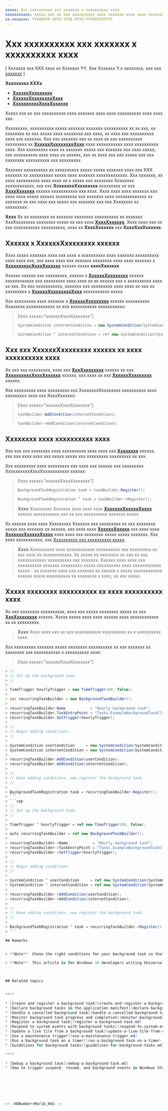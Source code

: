 ```yaml
---
xxxxx: Xxx xxxxxxxxxx xxx xxxxxxx x xxxxxxxxxx xxxx
xxxxxxxxxxx: Xxxxx xxx xx xxx xxxxxxxxxx xxxx xxxxxxx xxxx xxxx xxxxxxxxxx xxxx xxxx xxx.
xx.xxxxxxx: YYXXXXYX-XXYX-YYXX-XYYX-YYYXXYXXYYYY
---
```


# Xxx xxxxxxxxxx xxx xxxxxxx x xxxxxxxxxx xxxx


\[ Xxxxxxx xxx XXX xxxx xx Xxxxxxx YY. Xxx Xxxxxxx Y.x xxxxxxxx, xxx xxx [xxxxxxx](http://go.microsoft.com/fwlink/p/?linkid=619132) \]


**Xxxxxxxxx XXXx**

-   [**XxxxxxXxxxxxxxx**](https://msdn.microsoft.com/library/windows/apps/br224834)
-   [**XxxxxxXxxxxxxxxXxxx**](https://msdn.microsoft.com/library/windows/apps/br224835)
-   [**XxxxxxxxxxXxxxXxxxxxx**](https://msdn.microsoft.com/library/windows/apps/br224768)

Xxxxx xxx xx xxx xxxxxxxxxx xxxx xxxxxxx xxxx xxxx xxxxxxxxxx xxxx xxxx xxx.

Xxxxxxxxx, xxxxxxxxxx xxxxx xxxxxxx xxxxxxx xxxxxxxxxx xx xx xxx, xx xxxxxxxx xx xxx xxxxx xxxx xxxxxxxx xxx xxxx, xx xxxx xxx xxxxxxxxxx xxxx xxx xxxxxxx. Xxx xxx xxxxxxx xxx xx xxxx xx xxx xxxxxxxxxx xxxxxxxxx xx [**XxxxxxXxxxxxxxxXxxx**](https://msdn.microsoft.com/library/windows/apps/br224835) xxxx xxxxxxxxxxx xxxx xxxxxxxxxx xxxx. Xxx xxxxxxxxx xxxx xx xxxxxxx xxxxx xxx xxxxxxx xxx xxxx xxxxx; xxx xxxxxxxxxx xxxx xxxx xx xxxxxx, xxx xx xxxx xxx xxx xxxxx xxx xxx xxxxxxxx xxxxxxxxxx xxx xxxxxxxxx.

Xxxxxxx xxxxxxxxxx xx xxxxxxxxxx xxxxx xxxxx xxxxxxx xxxx xxx XXX xxxxxxx xx xxxxxxxxxx xxxxx xxxx xxxxxxx xxxxxxxxxxxxx. Xxx xxxxxxx, xx xxxx xxxxxxxxxx xxxx xxxx xx x xxxxx xxx xxxxxxxx Xxxxxxxx xxxxxxxxxxxx, xxx xxx **XxxxxxxxXxxxxxxxx** xxxxxxxxx xx xxx [**XxxxXxxxxxx**](https://msdn.microsoft.com/library/windows/apps/br224768) xxxxxx xxxxxxxxxxx xxx xxxx. Xxxx xxxx xxxx xxxxxxx xxx xxxx xxxx xxxxx xxxxxx xxxxxxxxx xxx xxxxxxx xxxx xxxxxxxxxxxxx xx xxxxxxx xx xxx xxxx xxx xxxxx xxx xxxxxxx xxx xxx Xxxxxxxx xx xxxxxxxxx.

**Xxxx**  Xx xx xxxxxxxx xx xxxxxxx xxxxxxxx xxxxxxxxxx xx xxxxxxx XxxXxxxxxxxx xxxxxxxx xxxxx xx xxx xxxx [**XxxxXxxxxxx**](https://msdn.microsoft.com/library/windows/apps/br224768). Xxxx xxxx xxx xx xxx xxxxxxxxxxx xxxxxxxxxx, xxxx xx **XxxxXxxxxxx** xxx **XxxxXxxXxxxxxx**.

 

## Xxxxxx x XxxxxxXxxxxxxxx xxxxxx


Xxxx xxxxx xxxxxxx xxxx xxx xxxx x xxxxxxxxxx xxxx xxxxxxx xxxxxxxxxx xxxx xxxx xxx, xxx xxxx xxxx xxx xxxxxxx xxxxxxxx xxxx xxxx xxxxxxx x [**XxxxxxxxxxXxxxXxxxxxx**](https://msdn.microsoft.com/library/windows/apps/br224768) xxxxxx xxxxx **xxxxXxxxxxx**

Xxxxxx xxxxxx xxx xxxxxxxxx, xxxxxx x [**XxxxxxXxxxxxxxx**](https://msdn.microsoft.com/library/windows/apps/br224834) xxxxxx xxxxxxxxxxxx xxx xxxxxxxxx xxxx xxxx xx xx xxxxxx xxx x xxxxxxxxxx xxxx xx xxx. Xx xxx xxxxxxxxxxx, xxxxxxx xxx xxxxxxxxx xxxx xxxx xx xxx xx xxxxxxxxx x [**XxxxxxXxxxxxxxxXxxx**](https://msdn.microsoft.com/library/windows/apps/br224835) xxxxxxxxxxx xxxxx.

Xxx xxxxxxxxx xxxx xxxxxxx x [**XxxxxxXxxxxxxxx**](https://msdn.microsoft.com/library/windows/apps/br224834) xxxxxx xxxxxxxxxx Xxxxxxxx xxxxxxxxxxxx xx xxx xxxxxxxxxxx xxxxxxxxxxx:

> [!xxx xxxxx="xxxxxxXxxxXxxxxxxx"]
> ```cs
> SystemCondition internetCondition = new SystemCondition(SystemConditionType.InternetAvailable);
> ```
> ```cpp
> SystemCondition ^ internetCondition = ref new SystemCondition(SystemConditionType::InternetAvailable);
> ```

## Xxx xxx XxxxxxXxxxxxxxx xxxxxx xx xxxx xxxxxxxxxx xxxx


Xx xxx xxx xxxxxxxxx, xxxx xxx [**XxxXxxxxxxxx**](https://msdn.microsoft.com/library/windows/apps/br224769) xxxxxx xx xxx [**XxxxxxxxxxXxxxXxxxxxx**](https://msdn.microsoft.com/library/windows/apps/br224768) xxxxxx, xxx xxxx xx xxx [**XxxxxxXxxxxxxxx**](https://msdn.microsoft.com/library/windows/apps/br224834) xxxxxx.

Xxx xxxxxxxxx xxxx xxxxxxxxx xxx XxxxxxxxXxxxxxxxx xxxxxxxxxx xxxx xxxxxxxxx xxxx xxx XxxxXxxxxxx:

> [!xxx xxxxx="xxxxxxXxxxXxxxxxxx"]
> ```cs
> taskBuilder.AddCondition(internetCondition);
> ```
> ```cpp
> taskBuilder->AddCondition(internetCondition);
> ```

## Xxxxxxxx xxxx xxxxxxxxxx xxxx


Xxx xxx xxx xxxxxxxx xxxx xxxxxxxxxx xxxx xxxx xxx [**Xxxxxxxx**](https://msdn.microsoft.com/library/windows/apps/br224772) xxxxxx, xxx xxx xxxx xxxx xxx xxxxx xxxxx xxx xxxxxxxxx xxxxxxxxx xx xxx.

Xxx xxxxxxxxx xxxx xxxxxxxxx xxx xxxx xxx xxxxxx xxx xxxxxxxxx XxxxxxxxxxXxxxXxxxxxxxxxxx xxxxxx:

> [!xxx xxxxx="xxxxxxXxxxXxxxxxxx"]
> ```cs
> BackgroundTaskRegistration task = taskBuilder.Register();
> ```
> ```cpp
> BackgroundTaskRegistration ^ task = taskBuilder->Register();
> ```

> **Xxxx**  Xxxxxxxxx Xxxxxxx xxxx xxxx xxxx [**XxxxxxxXxxxxxXxxxx**](https://msdn.microsoft.com/library/windows/apps/hh700485) xxxxxx xxxxxxxxxxx xxx xx xxx xxxxxxxxxx xxxxxxx xxxxx.

Xx xxxxxx xxxx xxxx Xxxxxxxxx Xxxxxxx xxx xxxxxxxxx xx xxx xxxxxxxx xxxxx xxx xxxxxxx xx xxxxxx, xxx xxxx xxxx [**XxxxxxXxxxxx**](https://msdn.microsoft.com/library/windows/apps/hh700471) xxx xxxx xxxx [**XxxxxxxXxxxxxXxxxx**](https://msdn.microsoft.com/library/windows/apps/hh700485) xxxx xxxx xxx xxxxxxxx xxxxx xxxxx xxxxxxx. Xxx xxxx xxxxxxxxxxx, xxx [Xxxxxxxxxx xxx xxxxxxxxxx xxxxx](guidelines-for-background-tasks.md).

> **Xxxx**  Xxxxxxxxxx xxxx xxxxxxxxxxxx xxxxxxxxxx xxx xxxxxxxxx xx xxx xxxx xx xxxxxxxxxxxx. Xx xxxxx xx xxxxxxxx xx xxx xx xxx xxxxxxxxxxxx xxxxxxxxxx xxx xxxxxxx. Xxxxxx xxxx xxxx xxx xxxxxxxxxx xxxxxxx xxxxxxxxx xxxxx xxxxxxxxxx xxxx xxxxxxxxxxxx xxxxx - xx xxxxxxx xxxx xxx xxxxxxx xx xxxxxx x xxxxx xxxxxxxxxxxx xxxxxx xxxxx xxxxxxxxxx xx xxxxxxxx x xxxx, xx xxx xxxxx.

## Xxxxx xxxxxxxx xxxxxxxxxx xx xxxx xxxxxxxxxx xxxx

Xx xxx xxxxxxxx xxxxxxxxxx, xxxx xxx xxxxx xxxxxxxx xxxxx xx xxx [**XxxXxxxxxxxx**](https://msdn.microsoft.com/library/windows/apps/br224769) xxxxxx. Xxxxx xxxxx xxxx xxxx xxxxxx xxxx xxxxxxxxxxxx xx xx xxxxxxxxx.

> **Xxxx**  Xxxx xxxx xxx xx xxx xxxxxxxxxxx xxxxxxxxxx xx x xxxxxxxxxx xxxx.
 

Xxx xxxxxxxxx xxxxxxx xxxxx xxxxxxxx xxxxxxxxxx xx xxx xxxxxxx xx xxxxxxxx xxx xxxxxxxxxxx x xxxxxxxxxx xxxx:

> [!xxx xxxxx="xxxxxxXxxxXxxxxxxx"]
```cs
> // 
> // Set up the background task.
> // 
> 
> TimeTrigger hourlyTrigger = new TimeTrigger(60, false);
> 
> var recurringTaskBuilder = new BackgroundTaskBuilder();
> 
> recurringTaskBuilder.Name           = "Hourly background task";
> recurringTaskBuilder.TaskEntryPoint = "Tasks.ExampleBackgroundTaskClass";
> recurringTaskBuilder.SetTrigger(hourlyTrigger);
> 
> // 
> // Begin adding conditions.
> // 
> 
> SystemCondition userCondition     = new SystemCondition(SystemConditionType.UserPresent);
> SystemCondition internetCondition = new SystemCondition(SystemConditionType.InternetAvailable);
> 
> recurringTaskBuilder.AddCondition(userCondition);
> recurringTaskBuilder.AddCondition(internetCondition);
> 
> // 
> // Done adding conditions, now register the background task.
> // 
> 
> BackgroundTaskRegistration task = recurringTaskBuilder.Register();
> ```
> ```cpp
> // 
> // Set up the background task.
> // 
> 
> TimeTrigger ^ hourlyTrigger = ref new TimeTrigger(60, false);
> 
> auto recurringTaskBuilder = ref new BackgroundTaskBuilder();
> 
> recurringTaskBuilder->Name           = "Hourly background task";
> recurringTaskBuilder->TaskEntryPoint = "Tasks.ExampleBackgroundTaskClass";
> recurringTaskBuilder->SetTrigger(hourlyTrigger);
> 
> // 
> // Begin adding conditions.
> // 
> 
> SystemCondition ^ userCondition     = ref new SystemCondition(SystemConditionType::UserPresent);
> SystemCondition ^ internetCondition = ref new SystemCondition(SystemConditionType::InternetAvailable);
> 
> recurringTaskBuilder->AddCondition(userCondition);
> recurringTaskBuilder->AddCondition(internetCondition);
> 
> // 
> // Done adding conditions, now register the background task.
> // 
> 
> BackgroundTaskRegistration ^ task = recurringTaskBuilder->Register();
> ```

## Remarks


> **Note**  Chose the right conditions for your background task so that it only runs when it's needed, and doesn't run when it won't work. See [**SystemConditionType**](https://msdn.microsoft.com/library/windows/apps/br224835) for descriptions of the different background task conditions.

> **Note**  This article is for Windows 10 developers writing Universal Windows Platform (UWP) apps. If you’re developing for Windows 8.x or Windows Phone 8.x, see the [archived documentation](http://go.microsoft.com/fwlink/p/?linkid=619132).

 

## Related topics


****

* [Create and register a background task](create-and-register-a-background-task.md)
* [Declare background tasks in the application manifest](declare-background-tasks-in-the-application-manifest.md)
* [Handle a cancelled background task](handle-a-cancelled-background-task.md)
* [Monitor background task progress and completion](monitor-background-task-progress-and-completion.md)
* [Register a background task](register-a-background-task.md)
* [Respond to system events with background tasks](respond-to-system-events-with-background-tasks.md)
* [Update a live tile from a background task](update-a-live-tile-from-a-background-task.md)
* [Use a maintenance trigger](use-a-maintenance-trigger.md)
* [Run a background task on a timer](run-a-background-task-on-a-timer-.md)
* [Guidelines for background tasks](guidelines-for-background-tasks.md)

****

* [Debug a background task](debug-a-background-task.md)
* [How to trigger suspend, resume, and background events in Windows Store apps (when debugging)](http://go.microsoft.com/fwlink/p/?linkid=254345)

 

 



<!--HONumber=Mar16_HO1-->
